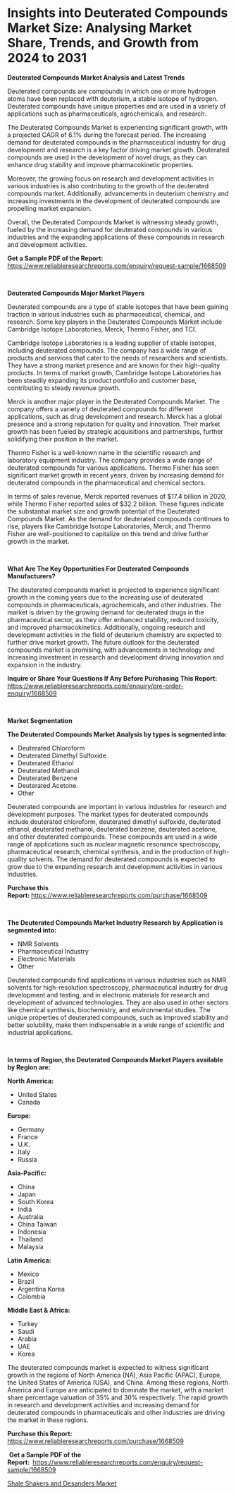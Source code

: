 <p><h1>Insights into Deuterated Compounds Market Size: Analysing Market Share, Trends, and Growth from 2024 to 2031</h1></p><p><strong>Deuterated Compounds Market Analysis and Latest Trends</strong></p>
<p><p>Deuterated compounds are compounds in which one or more hydrogen atoms have been replaced with deuterium, a stable isotope of hydrogen. Deuterated compounds have unique properties and are used in a variety of applications such as pharmaceuticals, agrochemicals, and research.</p><p>The Deuterated Compounds Market is experiencing significant growth, with a projected CAGR of 6.1% during the forecast period. The increasing demand for deuterated compounds in the pharmaceutical industry for drug development and research is a key factor driving market growth. Deuterated compounds are used in the development of novel drugs, as they can enhance drug stability and improve pharmacokinetic properties.</p><p>Moreover, the growing focus on research and development activities in various industries is also contributing to the growth of the deuterated compounds market. Additionally, advancements in deuterium chemistry and increasing investments in the development of deuterated compounds are propelling market expansion.</p><p>Overall, the Deuterated Compounds Market is witnessing steady growth, fueled by the increasing demand for deuterated compounds in various industries and the expanding applications of these compounds in research and development activities.</p></p>
<p><strong>Get a Sample PDF of the Report:&nbsp;</strong> <a href="https://www.reliableresearchreports.com/enquiry/request-sample/1668509">https://www.reliableresearchreports.com/enquiry/request-sample/1668509</a></p>
<p>&nbsp;</p>
<p><strong>Deuterated Compounds Major Market Players</strong></p>
<p><p>Deuterated compounds are a type of stable isotopes that have been gaining traction in various industries such as pharmaceutical, chemical, and research. Some key players in the Deuterated Compounds Market include Cambridge Isotope Laboratories, Merck, Thermo Fisher, and TCI. </p><p>Cambridge Isotope Laboratories is a leading supplier of stable isotopes, including deuterated compounds. The company has a wide range of products and services that cater to the needs of researchers and scientists. They have a strong market presence and are known for their high-quality products. In terms of market growth, Cambridge Isotope Laboratories has been steadily expanding its product portfolio and customer base, contributing to steady revenue growth.</p><p>Merck is another major player in the Deuterated Compounds Market. The company offers a variety of deuterated compounds for different applications, such as drug development and research. Merck has a global presence and a strong reputation for quality and innovation. Their market growth has been fueled by strategic acquisitions and partnerships, further solidifying their position in the market.</p><p>Thermo Fisher is a well-known name in the scientific research and laboratory equipment industry. The company provides a wide range of deuterated compounds for various applications. Thermo Fisher has seen significant market growth in recent years, driven by increasing demand for deuterated compounds in the pharmaceutical and chemical sectors. </p><p>In terms of sales revenue, Merck reported revenues of $17.4 billion in 2020, while Thermo Fisher reported sales of $32.2 billion. These figures indicate the substantial market size and growth potential of the Deuterated Compounds Market. As the demand for deuterated compounds continues to rise, players like Cambridge Isotope Laboratories, Merck, and Thermo Fisher are well-positioned to capitalize on this trend and drive further growth in the market.</p></p>
<p>&nbsp;</p>
<p><strong>What Are The Key Opportunities For Deuterated Compounds Manufacturers?</strong></p>
<p><p>The deuterated compounds market is projected to experience significant growth in the coming years due to the increasing use of deuterated compounds in pharmaceuticals, agrochemicals, and other industries. The market is driven by the growing demand for deuterated drugs in the pharmaceutical sector, as they offer enhanced stability, reduced toxicity, and improved pharmacokinetics. Additionally, ongoing research and development activities in the field of deuterium chemistry are expected to further drive market growth. The future outlook for the deuterated compounds market is promising, with advancements in technology and increasing investment in research and development driving innovation and expansion in the industry.</p></p>
<p><strong>Inquire or Share Your Questions If Any Before Purchasing This Report:</strong> <a href="https://www.reliableresearchreports.com/enquiry/pre-order-enquiry/1668509">https://www.reliableresearchreports.com/enquiry/pre-order-enquiry/1668509</a></p>
<p>&nbsp;</p>
<p><strong>Market Segmentation</strong></p>
<p><strong>The Deuterated Compounds Market Analysis by types is segmented into:</strong></p>
<p><ul><li>Deuterated Chloroform</li><li>Deuterated Dimethyl Sulfoxide</li><li>Deuterated Ethanol</li><li>Deuterated Methanol</li><li>Deuterated Benzene</li><li>Deuterated Acetone</li><li>Other</li></ul></p>
<p><p>Deuterated compounds are important in various industries for research and development purposes. The market types for deuterated compounds include deuterated chloroform, deuterated dimethyl sulfoxide, deuterated ethanol, deuterated methanol, deuterated benzene, deuterated acetone, and other deuterated compounds. These compounds are used in a wide range of applications such as nuclear magnetic resonance spectroscopy, pharmaceutical research, chemical synthesis, and in the production of high-quality solvents. The demand for deuterated compounds is expected to grow due to the expanding research and development activities in various industries.</p></p>
<p><strong>Purchase this Report:&nbsp;</strong><a href="https://www.reliableresearchreports.com/purchase/1668509">https://www.reliableresearchreports.com/purchase/1668509</a></p>
<p>&nbsp;</p>
<p><strong>The Deuterated Compounds Market Industry Research by Application is segmented into:</strong></p>
<p><ul><li>NMR Solvents</li><li>Pharmaceutical Industry</li><li>Electronic Materials</li><li>Other</li></ul></p>
<p><p>Deuterated compounds find applications in various industries such as NMR solvents for high-resolution spectroscopy, pharmaceutical industry for drug development and testing, and in electronic materials for research and development of advanced technologies. They are also used in other sectors like chemical synthesis, biochemistry, and environmental studies. The unique properties of deuterated compounds, such as improved stability and better solubility, make them indispensable in a wide range of scientific and industrial applications.</p></p>
<p>&nbsp;</p>
<p><strong>In terms of Region, the Deuterated Compounds Market Players available by Region are:</strong></p>
<p>
    <p> <strong> North America: </strong>
        <ul>
            <li>United States</li>
            <li>Canada</li>
        </ul>
        </p> 
    <p> <strong> Europe: </strong>
        <ul>
            <li>Germany</li>
            <li>France</li>
            <li>U.K.</li>
            <li>Italy</li>
            <li>Russia</li>
        </ul>
        </p> 
    <p> <strong> Asia-Pacific: </strong>
        <ul>
            <li>China</li>
            <li>Japan</li>
            <li>South Korea</li>
            <li>India</li>
            <li>Australia</li>
            <li>China Taiwan</li>
            <li>Indonesia</li>
            <li>Thailand</li>
            <li>Malaysia</li>
        </ul>
        </p> 
    <p> <strong> Latin America: </strong>
        <ul>
            <li>Mexico</li>
            <li>Brazil</li>
            <li>Argentina Korea</li>
            <li>Colombia</li>
        </ul>
        </p> 
    <p> <strong> Middle East & Africa: </strong>
        <ul>
            <li>Turkey</li>
            <li>Saudi</li>
            <li>Arabia</li>
            <li>UAE</li>
            <li>Korea</li>
        </ul>
    </p>
    </p>
<p><p>The deuterated compounds market is expected to witness significant growth in the regions of North America (NA), Asia Pacific (APAC), Europe, the United States of America (USA), and China. Among these regions, North America and Europe are anticipated to dominate the market, with a market share percentage valuation of 35% and 30% respectively. The rapid growth in research and development activities and increasing demand for deuterated compounds in pharmaceuticals and other industries are driving the market in these regions.</p></p>
<p><strong>Purchase this Report: </strong><a href="https://www.reliableresearchreports.com/purchase/1668509">https://www.reliableresearchreports.com/purchase/1668509</a></p>
<p>&nbsp;<strong>Get a Sample PDF of the Report:&nbsp;&nbsp;</strong><a href="https://www.reliableresearchreports.com/enquiry/request-sample/1668509">https://www.reliableresearchreports.com/enquiry/request-sample/1668509</a></p>
<p><strong></strong></p>
<p><p><a href="https://forested-sushi-9b0.notion.site/Shale-Shakers-and-Desanders-Market-Research-Report-Provides-Critical-Insights-that-can-help-Shape-Bu-870b675fd87a424cb3e3a875dd75d33b">Shale Shakers and Desanders Market</a></p></p>